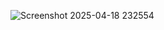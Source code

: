 ![Screenshot 2025-04-18 232554](https://github.com/user-attachments/assets/2baddb5f-c29e-42ee-8db4-e101cc5d3b58)
